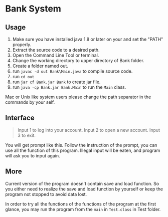 # Bank System
## Usage
1. Make sure you have installed java 1.8 or later on your and set the "PATH" properly.
2. Extract the source code to a desired path.
3. Open the Command Line Tool or terminal.
4. Change the working directory to upper directory of Bank folder.
5. Create a folder named out.
6. run `javac -d out Bank\Main.java` to compile source code.
7. run `cd out`
8. run `jar cf Bank.jar Bank` to create jar file.
9. run `java -cp Bank.jar Bank.Main` to run the `Main` class.

Mac or Unix like system users please change the path separator in the commands by your self.

## Interface
> Input 1 to log into your account.
> Input 2 to open a new account.
> Input 3 to exit.

You will get prompt like this.
Follow the instruction of the prompt, you can use all the function of this program.
Illegal input will be eaten, and program will ask you to input again.

## More
Current version of the program doesn't contain save and load function.
So you either need to realize the save and load function by yourself or keep the program not stopped to avoid data lost.

In order to try all the functions of the functions of the program at the first glance, you may run the program from the `main` in `Test.class` in Test folder.